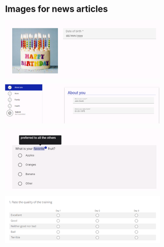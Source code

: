 # Images for news articles



![Example of an Easy Read question in Accessible Surveys](<.gitbook/assets/image (1) (1) (1).png>)

![Example of using pages to structure a survey in Accessible Surveys](<.gitbook/assets/image (2) (1) (1) (1).png>)

![Example of how 'tooltips' can be used to explain words in Accessible Surveys](<.gitbook/assets/image (3) (1) (1).png>)

![Example of a grid question created in Survey Monkey](<.gitbook/assets/image (2) (2).png>)
